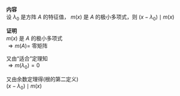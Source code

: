 **内容**  
设 $\lambda_0$ 是方阵 $A$ 的特征值， $m(x)$ 是 $A$ 的极小多项式，则 $(x-\lambda_0)\mid m(x)$  
  
**证明**  
$m(x)$ 是 $A$ 的极小多项式  
$\Rightarrow m(A)=$ 零矩阵  
  
又由“适合”定理知  
$\Rightarrow m(\lambda_0)=0$  
  
又由余数定理得(根的第二定义)  
$(x-\lambda_0)\mid m(x)$  
